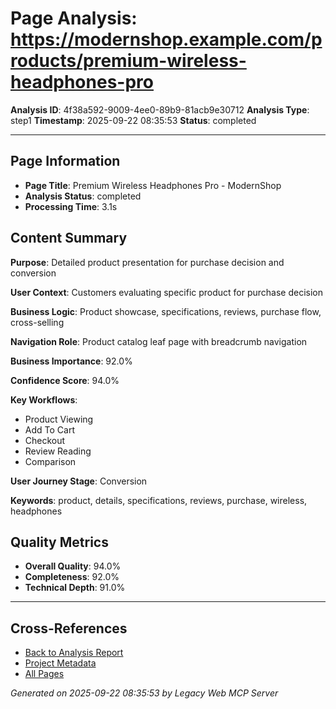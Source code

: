 # Page Analysis: https://modernshop.example.com/products/premium-wireless-headphones-pro

**Analysis ID**: 4f38a592-9009-4ee0-89b9-81acb9e30712
**Analysis Type**: step1
**Timestamp**: 2025-09-22 08:35:53
**Status**: completed

---

## Page Information

- **Page Title**: Premium Wireless Headphones Pro - ModernShop
- **Analysis Status**: completed
- **Processing Time**: 3.1s

## Content Summary

**Purpose**: Detailed product presentation for purchase decision and conversion

**User Context**: Customers evaluating specific product for purchase decision

**Business Logic**: Product showcase, specifications, reviews, purchase flow, cross-selling

**Navigation Role**: Product catalog leaf page with breadcrumb navigation

**Business Importance**: 92.0%

**Confidence Score**: 94.0%

**Key Workflows**:
- Product Viewing
- Add To Cart
- Checkout
- Review Reading
- Comparison

**User Journey Stage**: Conversion

**Keywords**: product, details, specifications, reviews, purchase, wireless, headphones

## Quality Metrics

- **Overall Quality**: 94.0%
- **Completeness**: 92.0%
- **Technical Depth**: 91.0%

---

## Cross-References

- [Back to Analysis Report](../analysis-report.md)
- [Project Metadata](../analysis-metadata.json)
- [All Pages](./)

*Generated on 2025-09-22 08:35:53 by Legacy Web MCP Server*
